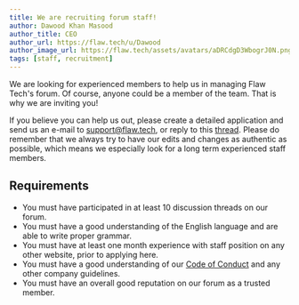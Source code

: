 ```yaml
---
title: We are recruiting forum staff!
author: Dawood Khan Masood
author_title: CEO
author_url: https://flaw.tech/u/Dawood
author_image_url: https://flaw.tech/assets/avatars/aDRCdgD3WbogrJ0N.png
tags: [staff, recruitment]
---
```


We are looking for experienced members to help us in managing Flaw Tech's forum. Of course, anyone could be a member of the team. That is why we are inviting you!

If you believe you can help us out, please create a detailed application and send us an e-mail to [support@flaw.tech](mailto:support@flaw.tech), or reply to this [thread](https://flaw.tech/d/31-we-are-recruiting-forum-staff). Please do remember that we always try to have our edits and changes as authentic as possible, which means we especially look for a long term experienced staff members.

## Requirements

- You must have participated in at least 10 discussion threads on our forum.
- You must have a good understanding of the English language and are able to write proper grammar.
- You must have at least one month experience with staff position on any other website, prior to applying here.
- You must have a good understanding of our [Code of Conduct](https://dev.flaw.tech/docs/code-of-conduct) and any other company guidelines.
- You must have an overall good reputation on our forum as a trusted member.